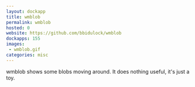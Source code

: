 ```yaml
---
layout: dockapp
title: wmblob
permalink: wmblob
hosted: 0
website: https://github.com/bbidulock/wmblob
dockapps: 155
images:
 - wmblob.gif
categories: misc
---
```

wmblob shows some blobs moving around. It does nothing useful, it's just a toy.
